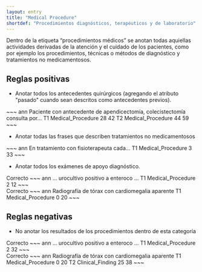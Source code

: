 ```yaml
---
layout: entry
title: "Medical Procedure"
shortdef: "Procedimientos diagnósticos, terapéuticos y de laboratorio"
---
```


Dentro de la etiqueta “procedimientos médicos” se anotan todas aquiellas actividades derivadas de la atención y el cuidado de los pacientes, como por ejemplo los
procedimientos, técnicas o métodos de diagnóstico y tratamientos no medicamentosos.

## Reglas positivas

* Anotar todos los antecedentes quirúrgicos (agregando el atributo "pasado" cuando sean descritos como antecedentes previos).

<div class="annotation-correct" markdown="1">
~~~ ann
Paciente con antecedente de apendicectomía, colecistectomía consulta por…
T1 Medical_Procedure 28 42 
T2 Medical_Procedure 44 59 
~~~
</div>

* Anotar todas las frases que describen tratamientos no medicamentosos

<div class="annotation-correct" markdown="1">
~~~ ann
En tratamiento con fisioterapeuta cada...
T1 Medical_Procedure 3 33 
~~~
</div>

* Anotar todos los exámenes de apoyo diagnóstico.

<div class="annotation-correct" markdown="1">
Correcto
~~~ ann
… urocultivo positivo a enteroco ...
T1 Medical_Procedure 2 12 
~~~
</div>

<div class="annotation-correct" markdown="1">
Correcto
~~~ ann
Radiografía de tórax con cardiomegalia aparente
T1 Medical_Procedure 0 20 
~~~
</div>

## Reglas negativas

* No anotar los resultados de los procedimientos dentro de esta categoría 

<div class="annotation-incorrect" markdown="1">
Correcto
~~~ ann
… urocultivo positivo a enteroco ...
T1 Medical_Procedure 2 32 
~~~
</div>

<div class="annotation-correct" markdown="1">
Correcto
~~~ ann
Radiografía de tórax con cardiomegalia aparente
T1 Medical_Procedure 0 20 
T2 Clinical_Finding 25 38 
~~~
</div>
